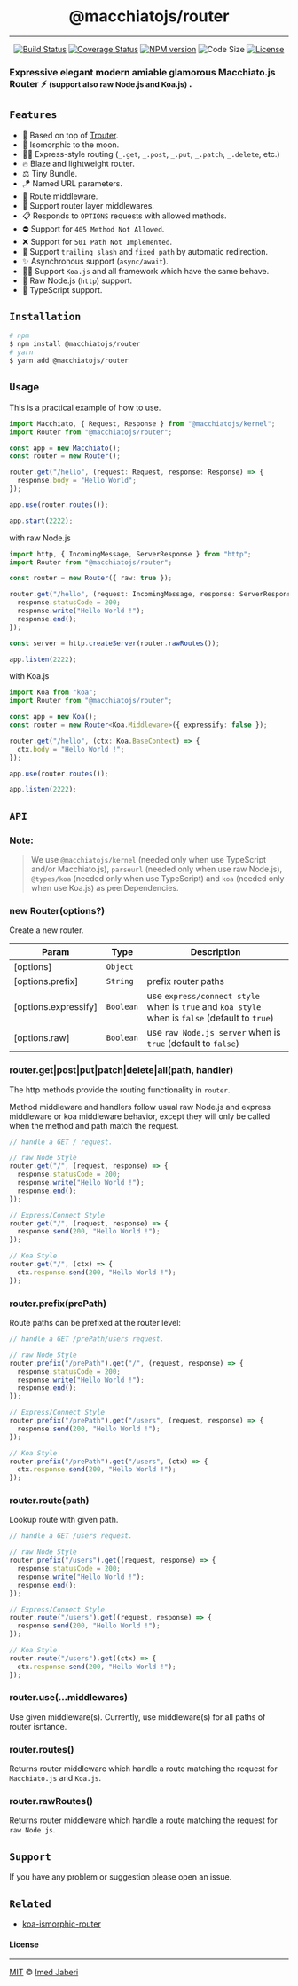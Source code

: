 <div align='center'>

# @macchiatojs/router

---

[![Build Status][travis-img]][travis-url]
[![Coverage Status][coverage-img]][coverage-url]
[![NPM version][npm-badge]][npm-url]
![Code Size][code-size-badge]
[![License][license-badge]][license-url]

</div>

<!-- ***************** -->

[travis-img]: https://travis-ci.com/macchiatojs/router.svg?branch=master
[travis-url]: https://travis-ci.com/macchiatojs/router
[coverage-img]: https://coveralls.io/repos/github/macchiatojs/router/badge.svg?branch=master
[coverage-url]: https://coveralls.io/github/macchiatojs/router?branch=master
[npm-badge]: https://img.shields.io/npm/v/@macchiatojs/router.svg?style=flat
[npm-url]: https://www.npmjs.com/package/@macchiatojs/router
[license-badge]: https://img.shields.io/badge/license-MIT-green.svg?style=flat
[license-url]: https://github.com/macchiatojs/router/blob/master/LICENSE
[code-size-badge]: https://img.shields.io/github/languages/code-size/macchiatojs/router
[pr-welcoming-badge]: https://img.shields.io/badge/PRs-welcome-brightgreen.svg?style=flat
[trouter]: https://github.com/lukeed/trouter

<!-- ***************** -->

### Expressive elegant modern amiable glamorous Macchiato.js Router ⚡ <small> (support also raw Node.js and Koa.js) </small>.

## `Features`

- 🦄 Based on top of [Trouter][trouter].
- 🚀 Isomorphic to the moon.
- 💅🏻 Express-style routing (`_.get`, `_.post`, `_.put`, `_.patch`, `_.delete`, etc.)
- 🔥 Blaze and lightweight router.
- ⚖️ Tiny Bundle.
- 🪁 Named URL parameters.
- 🎯 Route middleware.
- 🥞 Support router layer middlewares.
- 📋 Responds to `OPTIONS` requests with allowed methods.
- ⛔️ Support for `405 Method Not Allowed`.
- ❌ Support for `501 Path Not Implemented`.
- 🧼 Support `trailing slash` and `fixed path` by automatic redirection.
- ✨ Asynchronous support (`async/await`).
- 🐱‍👤 Support `Koa.js` and all framework which have the same behave.
- 🐢 Raw Node.js (`http`) support.
- 🎉 TypeScript support.

## `Installation`

```bash
# npm
$ npm install @macchiatojs/router
# yarn
$ yarn add @macchiatojs/router
```

## `Usage`

This is a practical example of how to use.

```typescript
import Macchiato, { Request, Response } from "@macchiatojs/kernel";
import Router from "@macchiatojs/router";

const app = new Macchiato();
const router = new Router();

router.get("/hello", (request: Request, response: Response) => {
  response.body = "Hello World";
});

app.use(router.routes());

app.start(2222);
```

with raw Node.js

```typescript
import http, { IncomingMessage, ServerResponse } from "http";
import Router from "@macchiatojs/router";

const router = new Router({ raw: true });

router.get("/hello", (request: IncomingMessage, response: ServerResponse) => {
  response.statusCode = 200;
  response.write("Hello World !");
  response.end();
});

const server = http.createServer(router.rawRoutes());

app.listen(2222);
```

with Koa.js

```typescript
import Koa from "koa";
import Router from "@macchiatojs/router";

const app = new Koa();
const router = new Router<Koa.Middleware>({ expressify: false });

router.get("/hello", (ctx: Koa.BaseContext) => {
  ctx.body = "Hello World !";
});

app.use(router.routes());

app.listen(2222);
```

## `API`

### Note:

> We use `@macchiatojs/kernel` (needed only when use TypeScript and/or Macchiato.js), `parseurl` (needed only when use raw Node.js), `@types/koa` (needed only when use TypeScript) and `koa` (needed only when use Koa.js) as peerDependencies.

### new Router(options?)

Create a new router.

| Param                | Type      | Description                                                                                    |
| -------------------- | --------- | ---------------------------------------------------------------------------------------------- |
| [options]            | `Object`  |                                                                                                |
| [options.prefix]     | `String`  | prefix router paths                                                                            |
| [options.expressify] | `Boolean` | use `express/connect style` when is `true` and `koa style` when is `false` (default to `true`) |
| [options.raw]        | `Boolean` | use `raw Node.js server` when is `true` (default to `false`)                                   |

### router.get|post|put|patch|delete|all(path, handler)

The http methods provide the routing functionality in `router`.

Method middleware and handlers follow usual raw Node.js and express middleware or koa middleware behavior, except they will only be called when the method and path match the request.

```js
// handle a GET / request.

// raw Node Style
router.get("/", (request, response) => {
  response.statusCode = 200;
  response.write("Hello World !");
  response.end();
});

// Express/Connect Style
router.get("/", (request, response) => {
  response.send(200, "Hello World !");
});

// Koa Style
router.get("/", (ctx) => {
  ctx.response.send(200, "Hello World !");
});
```

### router.prefix(prePath)

Route paths can be prefixed at the router level:

```js
// handle a GET /prePath/users request.

// raw Node Style
router.prefix("/prePath").get("/", (request, response) => {
  response.statusCode = 200;
  response.write("Hello World !");
  response.end();
});

// Express/Connect Style
router.prefix("/prePath").get("/users", (request, response) => {
  response.send(200, "Hello World !");
});

// Koa Style
router.prefix("/prePath").get("/users", (ctx) => {
  ctx.response.send(200, "Hello World !");
});
```

### router.route(path)

Lookup route with given path.

```js
// handle a GET /users request.

// raw Node Style
router.prefix("/users").get((request, response) => {
  response.statusCode = 200;
  response.write("Hello World !");
  response.end();
});

// Express/Connect Style
router.route("/users").get((request, response) => {
  response.send(200, "Hello World !");
});

// Koa Style
router.route("/users").get((ctx) => {
  ctx.response.send(200, "Hello World !");
});
```

### router.use(...middlewares)

Use given middleware(s). Currently, use middleware(s) for all paths of router isntance.

### router.routes()

Returns router middleware which handle a route matching the request for `Macchiato.js` and `Koa.js`.

### router.rawRoutes()

Returns router middleware which handle a route matching the request for `raw Node.js`.

## `Support`

If you have any problem or suggestion please open an issue.

## `Related`

- [koa-ismorphic-router](https://github.com/3imed-jaberi/koa-isomorphic-router)

#### License

---

[MIT](LICENSE) &copy; [Imed Jaberi](https://github.com/3imed-jaberi)
